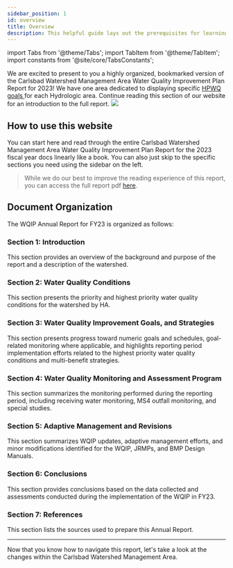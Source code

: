 ```yaml
---
sidebar_position: 1
id: overview
title: Overview
description: This helpful guide lays out the prerequisites for learning React Native, using these docs, and setting up your environment.
---
```


import Tabs from '@theme/Tabs'; import TabItem from '@theme/TabItem'; import constants from '@site/core/TabsConstants';

<div className="content-banner">
  We are excited to present to you a highly organized, bookmarked version of the Carlsbad Watershed Management Area Water Quality Improvement Plan Report for 2023! We have one area dedicated to displaying specific <a href="www.carlsbadwatershed.org"> HPWQ goals </a> for each Hydrologic area. Continue reading this section of our website for an introduction to the full report.
  <img className="content-banner-img" src="/docs/assets/undraw_docusaurus_mountain" alt=" " />
</div>

## How to use this website

You can start here and read through the entire Carlsbad Watershed Management Area Water Quality Improvement Plan Report for the 2023 fiscal year docs linearly like a book. You can also just skip to the specific sections you need using the sidebar on the left.

> While we do our best to improve the reading experience of this report, you can access the full report pdf [here](https://projectcleanwater.org/download/carlsbad-wma-wqip-updated-2021/).

## Document Organization

The WQIP Annual Report for FY23 is organized as follows:

### Section 1: Introduction

This section provides an overview of the background and purpose of the report
and a description of the watershed.

### Section 2: Water Quality Conditions

This section presents the priority and highest priority water quality conditions for the watershed by HA.

### Section 3: Water Quality Improvement Goals, and Strategies

This section presents progress toward numeric goals and schedules, goal-related monitoring where applicable, and highlights reporting period implementation efforts related to the highest priority water quality conditions and multi-benefit strategies.

### Section 4: Water Quality Monitoring and Assessment Program

This section summarizes the monitoring performed during the reporting period, including receiving water monitoring, MS4 outfall monitoring, and special studies.

### Section 5: Adaptive Management and Revisions

This section summarizes WQIP updates, adaptive
management efforts, and minor modifications identified for the WQIP, JRMPs, and BMP Design Manuals.

### Section 6: Conclusions

This section provides conclusions based on the data collected and assessments
conducted during the implementation of the WQIP in FY23.

### Section 7: References

This section lists the sources used to prepare this Annual Report.

---

Now that you know how to navigate this report, let's take a look at the changes within the Carlsbad Watershed Management Area.
